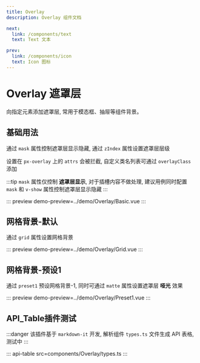 ```yaml
---
title: Overlay
description: Overlay 组件文档

next:
  link: /components/text
  text: Text 文本

prev:
  link: /components/icon
  text: Icon 图标
---
```


# Overlay 遮罩层

向指定元素添加遮罩层, 常用于模态框、抽屉等组件背景。

## 基础用法

通过 `mask` 属性控制遮罩层显示隐藏, 通过 `zIndex` 属性设置遮罩层层级

设置在 `px-overlay` 上的 `attrs` 会被拦截, 自定义类名列表可通过 `overlayClass` 添加

:::tip
`mask` 属性仅控制 **遮罩层显示**, 对于插槽内容不做处理, 建议用例同时配置 `mask` 和 `v-show` 属性控制遮罩层显示隐藏
:::

::: preview
demo-preview=../demo/Overlay/Basic.vue
:::

## 网格背景-默认

通过 `grid` 属性设置网格背景

::: preview
demo-preview=../demo/Overlay/Grid.vue
:::

## 网格背景-预设1

通过 `preset1` 预设网格背景-1, 同时可通过 `matte` 属性设置遮罩层 **哑光** 效果

::: preview
demo-preview=../demo/Overlay/Preset1.vue
:::


## API_Table插件测试

:::danger
该插件基于 `markdown-it` 开发, 解析组件 `types.ts` 文件生成 API 表格, 测试中
:::

::: api-table src=components/Overlay/types.ts
:::